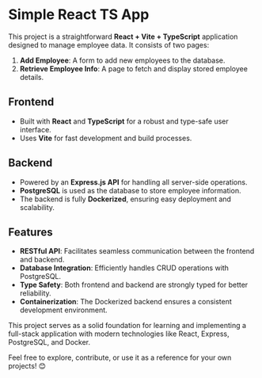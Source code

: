 # Simple React TS App

This project is a straightforward **React + Vite + TypeScript** application designed to manage employee data. It consists of two pages: 
1. **Add Employee**: A form to add new employees to the database.
2. **Retrieve Employee Info**: A page to fetch and display stored employee details.

## Frontend
- Built with **React** and **TypeScript** for a robust and type-safe user interface.
- Uses **Vite** for fast development and build processes.

## Backend
- Powered by an **Express.js API** for handling all server-side operations.
- **PostgreSQL** is used as the database to store employee information.
- The backend is fully **Dockerized**, ensuring easy deployment and scalability.

## Features
- **RESTful API**: Facilitates seamless communication between the frontend and backend.
- **Database Integration**: Efficiently handles CRUD operations with PostgreSQL.
- **Type Safety**: Both frontend and backend are strongly typed for better reliability.
- **Containerization**: The Dockerized backend ensures a consistent development environment.

This project serves as a solid foundation for learning and implementing a full-stack application with modern technologies like React, Express, PostgreSQL, and Docker.

Feel free to explore, contribute, or use it as a reference for your own projects! 😊
